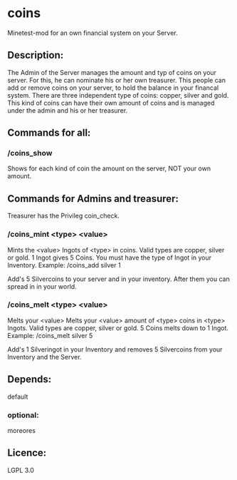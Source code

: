 # coins

Minetest-mod for an own financial system on your Server.

## Description:

The Admin of the Server manages the amount and typ of coins on your server. For this, he
can nominate his or her own treasurer. This people can add or remove coins on your server,
to hold the balance in your financal system.
There are three independent type of coins: copper, silver and gold. This kind of coins can
have their own amount of coins and is managed under the admin and his or her treasurer.

## Commands for all:

### /coins_show

Shows for each kind of coin the amount on the server, NOT your own amount.

## Commands for Admins and treasurer:

Treasurer has the Privileg coin_check.

### /coins_mint \<type\> \<value\>

Mints the \<value\> Ingots of \<type\> in coins. Valid types are copper, silver or gold.
1 Ingot gives 5 Coins.
You must have the type of Ingot in your Inventory.
Example: 
/coins_add silver 1

Add's 5 Silvercoins to your server and in your inventory. After them you can spread in in your world.

### /coins_melt \<type\> \<value\>

Melts your \<value\> 
Melts your \<value\> amount of \<type\> coins in \<type\> Ingots. Valid types are copper, silver or gold.
5 Coins melts down to 1 Ingot.
Example: 
/coins_melt silver 5

Add's 1 Silveringot in your Inventory and removes 5 Silvercoins from your Inventory and the Server.

## Depends:
default

### optional:
moreores

## Licence:
LGPL 3.0

